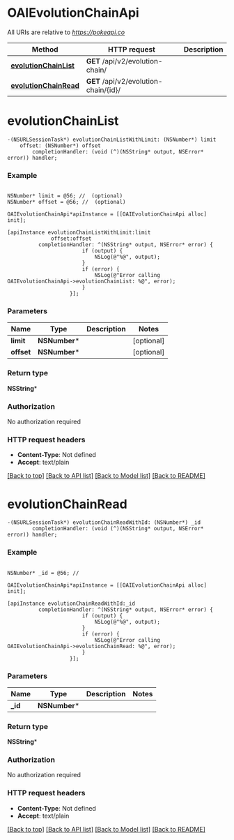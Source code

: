 # OAIEvolutionChainApi

All URIs are relative to *https://pokeapi.co*

Method | HTTP request | Description
------------- | ------------- | -------------
[**evolutionChainList**](OAIEvolutionChainApi.md#evolutionchainlist) | **GET** /api/v2/evolution-chain/ | 
[**evolutionChainRead**](OAIEvolutionChainApi.md#evolutionchainread) | **GET** /api/v2/evolution-chain/{id}/ | 


# **evolutionChainList**
```objc
-(NSURLSessionTask*) evolutionChainListWithLimit: (NSNumber*) limit
    offset: (NSNumber*) offset
        completionHandler: (void (^)(NSString* output, NSError* error)) handler;
```



### Example
```objc

NSNumber* limit = @56; //  (optional)
NSNumber* offset = @56; //  (optional)

OAIEvolutionChainApi*apiInstance = [[OAIEvolutionChainApi alloc] init];

[apiInstance evolutionChainListWithLimit:limit
              offset:offset
          completionHandler: ^(NSString* output, NSError* error) {
                        if (output) {
                            NSLog(@"%@", output);
                        }
                        if (error) {
                            NSLog(@"Error calling OAIEvolutionChainApi->evolutionChainList: %@", error);
                        }
                    }];
```

### Parameters

Name | Type | Description  | Notes
------------- | ------------- | ------------- | -------------
 **limit** | **NSNumber***|  | [optional] 
 **offset** | **NSNumber***|  | [optional] 

### Return type

**NSString***

### Authorization

No authorization required

### HTTP request headers

 - **Content-Type**: Not defined
 - **Accept**: text/plain

[[Back to top]](#) [[Back to API list]](../README.md#documentation-for-api-endpoints) [[Back to Model list]](../README.md#documentation-for-models) [[Back to README]](../README.md)

# **evolutionChainRead**
```objc
-(NSURLSessionTask*) evolutionChainReadWithId: (NSNumber*) _id
        completionHandler: (void (^)(NSString* output, NSError* error)) handler;
```



### Example
```objc

NSNumber* _id = @56; // 

OAIEvolutionChainApi*apiInstance = [[OAIEvolutionChainApi alloc] init];

[apiInstance evolutionChainReadWithId:_id
          completionHandler: ^(NSString* output, NSError* error) {
                        if (output) {
                            NSLog(@"%@", output);
                        }
                        if (error) {
                            NSLog(@"Error calling OAIEvolutionChainApi->evolutionChainRead: %@", error);
                        }
                    }];
```

### Parameters

Name | Type | Description  | Notes
------------- | ------------- | ------------- | -------------
 **_id** | **NSNumber***|  | 

### Return type

**NSString***

### Authorization

No authorization required

### HTTP request headers

 - **Content-Type**: Not defined
 - **Accept**: text/plain

[[Back to top]](#) [[Back to API list]](../README.md#documentation-for-api-endpoints) [[Back to Model list]](../README.md#documentation-for-models) [[Back to README]](../README.md)

